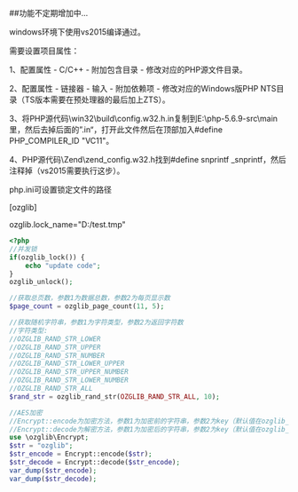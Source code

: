 ##功能不定期增加中...

windows环境下使用vs2015编译通过。

需要设置项目属性：

1、配置属性 - C/C++ - 附加包含目录 - 修改对应的PHP源文件目录。

2、配置属性 - 链接器 - 输入 - 附加依赖项 - 修改对应的Windows版PHP NTS目录（TS版本需要在预处理器的最后加上ZTS）。

3、将PHP源代码\win32\build\config.w32.h.in复制到E:\php-5.6.9-src\main里，然后去掉后面的”.in“，打开此文件然后在顶部加入#define PHP_COMPILER_ID "VC11"。

4、PHP源代码\Zend\zend_config.w32.h找到#define snprintf _snprintf，然后注释掉（vs2015需要执行这步）。

php.ini可设置锁定文件的路径

[ozglib]

ozglib.lock_name="D:/test.tmp"

~~~~~~~~~~php
<?php
//并发锁
if(ozglib_lock()) {
	echo "update code";
}
ozglib_unlock();

//获取总页数，参数1为数据总数，参数2为每页显示数
$page_count = ozglib_page_count(11, 5);

//获取随机字符串，参数1为字符类型，参数2为返回字符数
//字符类型:
//OZGLIB_RAND_STR_LOWER
//OZGLIB_RAND_STR_UPPER
//OZGLIB_RAND_STR_NUMBER
//OZGLIB_RAND_STR_LOWER_UPPER
//OZGLIB_RAND_STR_UPPER_NUMBER
//OZGLIB_RAND_STR_LOWER_NUMBER
//OZGLIB_RAND_STR_ALL
$rand_str = ozglib_rand_str(OZGLIB_RAND_STR_ALL, 10);

//AES加密
//Encrypt::encode为加密方法，参数1为加密前的字符串，参数2为key（默认值在ozglib_cfg.h里面设置）
//Encrypt::decode为解密方法，参数1为加密后的字符串，参数2为key（默认值在ozglib_cfg.h里面设置）
use \ozglib\Encrypt;
$str = "ozglib";
$str_encode = Encrypt::encode($str);
$str_decode = Encrypt::decode($str_encode);
var_dump($str_encode);
var_dump($str_decode);
